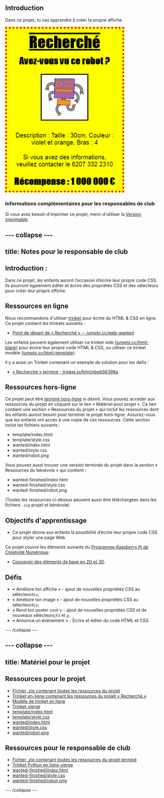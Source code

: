 ## Introduction

Dans ce projet, tu vas apprendre à créer ta propre affiche.

![capture d'écran](images/wanted-final.png)

### Informations complémentaires pour les responsables de club

Si vous avez besoin d'imprimer ce projet, merci d'utiliser la [Version imprimable](https://projects.raspberrypi.org/en/projects/wanted/print).

## \--- collapse \---

## title: Notes pour le responsable de club

## Introduction :

Dans ce projet, les enfants auront l’occasion d’écrire leur propre code CSS. Ils pourront également éditer et écrire des propriétés CSS et des sélecteurs pour créer leur propre affiche.

## Ressources en ligne

Nous recommandons d'utiliser [trinket](https://trinket.io/) pour écrire du HTML & CSS en ligne. Ce projet contient les trinkets suivants :

* [Point de départ de « Recherché » -- jumpto.cc/web-wanted](http://jumpto.cc/web-wanted)

Les enfants peuvent également utiliser ce trinket vide [(jumpto.cc/html-blank)](http://jumpto.cc/html-blank) pour écrire leur propre code HTML & CSS, ou utiliser ce trinket modèle [(jumpto.cc/html-template)](http://jumpto.cc/html-template).

Il y a aussi un Trinket contenant un exemple de solution pour les défis :

* [« Recherché » terminé - trinket.io/html/ebeb56398a](https://trinket.io/html/ebeb56398a)

## Ressources hors-ligne

Ce projet peut être [terminé hors-ligne](https://www.codeclubprojects.org/en-GB/resources/webdev-working-offline/) si désiré. Vous pouvez accéder aux ressources du projet en cliquant sur le lien « Matériel pour projet ». Ce lien contient une section « Ressources du projet » qui inclut les ressources dont les enfants auront besoin pour terminer le projet hors-ligne. Assurez-vous que les enfants ont accès à une copie de ces ressources. Cette section inclut les fichiers suivants :

* template/index.html
* template/style.css
* wanted/index.html
* wanted/style.css
* wanted/robot.png

Vous pouvez aussi trouver une version terminée du projet dans la section « Ressources du bénévole » qui contient :

* wanted-finished/index.html
* wanted-finished/style.css
* wanted-finished/robot.png

(Toutes les ressources ci-dessus peuvent aussi être téléchargées dans les fichiers `.zip` projet et bénévole)

## Objectifs d'apprentissage

* Ce projet donne aux enfants la possibilité d’écrire leur propre code CSS pour styler une page Web.

Ce projet couvre les éléments suivants du [Programme Raspberry Pi de Créativité Numérique](http://rpf.io/curriculum):

* [Concevoir des éléments de base en 2D et 3D](https://www.raspberrypi.org/curriculum/design/creator).

## Défis

* « Améliore ton affiche » - ajout de nouvelles propriétés CSS au sélecteur` div `;
* « Améliore ton image » - ajout de nouvelles propriétés CSS au sélecteur` div `;
* « Rend ton poster cool » - ajout de nouvelles propriétés CSS et de nouveaux sélecteurs;` h3 ` et ` p `;
* « Annonce un événement » - Écrire et éditer du code HTML et CSS.

\--- /collapse \---

## \--- collapse \---

## title: Matériel pour le projet

## Ressources pour le projet

* [Fichier .zip contenant toutes les ressources du projet](https://rpf.io/p/en/wanted-go)
* [Trinket en-ligne contenant les ressources du projet « Recherché »](http://jumpto.cc/web-wanted)
* [Modèle de trinket en ligne](http://jumpto.cc/trinket-template)
* [Trinket vierge](http://jumpto.cc/trinket-blank)
* [template/index.html](resources/template-index.html)
* [template/style.css](resources/template-style.css)
* [wanted/index.html](resources/wanted-index.html)
* [wanted/style.css](resources/wanted-style.css)
* [wanted/robot.png](resources/wanted-robot.png)

## Ressources pour le responsable de club

* [Fichier .zip contenant toutes les ressources du projet terminé](https://rpf.io/p/en/wanted-go)
* [Trinket Python en ligne vierge](https://trinket.io/html/ebeb56398a)
* [wanted-finished/index.html](resources/wanted-finished-index.html)
* [wanted-finished/style.css](resources/wanted-finished-style.css)
* [wanted-finished/robot.png](resources/twanted-finished-robot.png)

\--- /collapse \---
